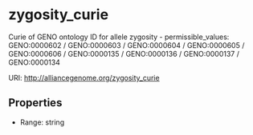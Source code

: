 # zygosity_curie

Curie of GENO ontology ID for allele zygosity - permissible_values: GENO:0000602 / GENO:0000603 / GENO:0000604 / GENO:0000605 / GENO:0000606 / GENO:0000135 / GENO:0000136 / GENO:0000137 / GENO:0000134

URI: http://alliancegenome.org/zygosity_curie



<!-- no inheritance hierarchy -->


## Properties

 * Range: string


